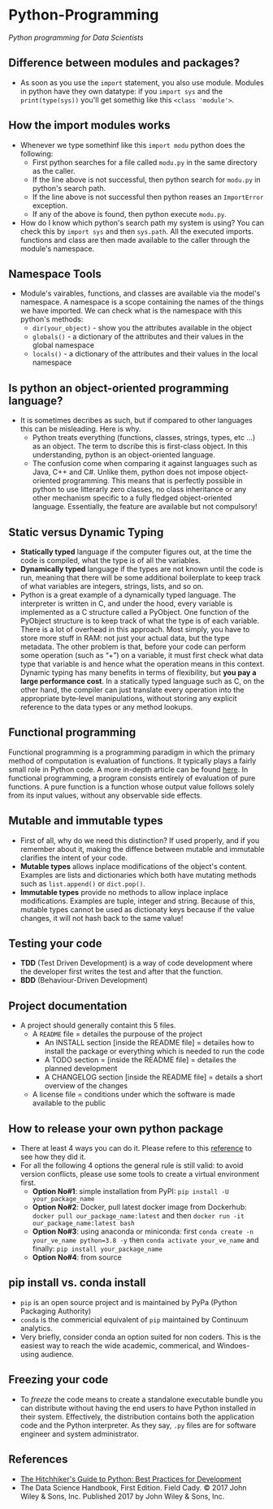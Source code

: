 # Python-Programming
*Python programming for Data Scientists*

## Difference between modules and packages?
- As soon as you use the `import` statement, you also use module. Modules in python have they own datatype: if you `import sys` and the `print(type(sys))` you'll get somethig like this `<class 'module'>`.

## How the import modules works
- Whenever we type somethinf like this `import modu` python does the following:
  -  First python searches for a file called `modu.py` in the same directory as the caller.
  -  If the line above is not successful, then python search for `modu.py` in python's search path.
  -  If the line above is not successful then python reases an `ImportError` exception.
  -  If any of the above is found, then python execute `modu.py`.
- How do I know which python's search path my system is using? You can check this by `import sys` and then `sys.path`. All the executed imports. functions and class are then made available to the caller through the module's namespace.

## Namespace Tools
- Module's vairables, functions, and classes are available via the model's namespace. A namespace is a scope containing the names of the things we have imported. We can check what is the namespace with this python's methods:
  - `dir(your_object)` - show you the attributes available in the object
  - `globals()` - a dictionary of the attributes and their values in the global namespace
  - `locals()` - a dictionary of the attributes and their values in the local namespace

## Is python an object-oriented programming language?
- It is sometimes decribes as such, but if compared to other languages this can be misleading. Here is why.
  - Python treats everything (functions, classes, strings, types, etc ...) as an object. The term to dscribe this is first-class object. In this understanding, python is an object-oriented language.
  - The confusion come when comparing it against languages such as Java, C++ and C#. Unlike them, python does not impose object-oriented programming. This means that is perfectly possible in python to use litterarly zero classes, no class inheritance or any other mechanism specific to a fully fledged object-oriented language. Essentially, the feature are available but not compulsory!

## Static versus Dynamic Typing
- **Statically typed** language if the computer figures out, at the time the code is compiled, what the type is of all the variables. 
- **Dynamically typed** language if the types are not known until the code is run, meaning that there will be some additional boilerplate to keep track of what variables are integers, strings, lists, and so on. 
- Python is a great example of a dynamically typed language. The interpreter is written in C, and under the hood, every variable is implemented as a C structure called a PyObject. One function of the PyObject structure is to keep track of what the type is of each variable. There is a lot of overhead in this approach. Most simply, you have to store more stuff in RAM: not just your actual data, but the type metadata. The other problem is that, before your code can perform some operation (such as “+”) on a variable, it must first check what data type that variable is and hence what the operation means in this context. Dynamic typing has many benefits in terms of flexibility, but **you pay a large performance cost**. In a statically typed language such as C, on the other hand, the compiler can just translate every operation into the appropriate byte‐level manipulations, without storing any explicit reference to the data types or any method lookups. 

## Functional programming 
Functional programming is a programming paradigm in which the primary method of computation is evaluation of functions. It typically plays a fairly small role in Python code. A more in-depth article can be found [here](https://realpython.com/python-functional-programming/). In functional programming, a program consists entirely of evaluation of pure functions. A pure function is a function whose output value follows solely from its input values, without any observable side effects. 

## Mutable and immutable types
- First of all, why do we need this distinction? If used properly, and if you remember about it, making the diffence between mutable and immutable clarifies the intent of your code. 
- **Mutable types** allows inplace modifications of the object's content. Examples are lists and dictionaries which both have mutating methods such as `list.append()` or `dict.pop()`.
- **Immutable types** provide no methods to allow inplace inplace modifications. Examples are tuple, integer and string. Because of this, mutable types cannot be used as dictionaty keys because if the value changes, it will not hash back to the same value!

## Testing your code
- **TDD** (Test Driven Development) is a way of code development where the developer first writes the test and after that the function.
- **BDD** (Behaviour-Driven Development)

## Project documentation
- A project should generally containt this 5 files.
  - A `README` file = detailes the purpouse of the project
    - An INSTALL section [inside the README file] = detailes how to install the package or everything which is needed to run the code
    - A TODO section = [inside the README file] = detailes the planned development
    - A CHANGELOG section [inside the README file] = details a short overview of the changes
  - A license file = conditions under which the software is made available to the public

## How to release your own python package
- There at least 4 ways you can do it. Please refere to this [reference](https://github.com/idrl-lab/idrlnet) to see how they did it.
- For all the following 4 options the general rule is still valid: to avoid version conflicts, please use some tools to create a virtual environment first.
  - **Option No#1**: simple installation from PyPI: `pip install -U your_package_name`
  - **Option No#2**: Docker, pull latest docker image from Dockerhub: `docker pull our_package_name:latest` and then `docker run -it our_package_name:latest bash`
  - **Option No#3**: using anaconda or miniconda: first `conda create -n your_ve_name python=3.8 -y` then `conda activate your_ve_name` and finally: `pip install your_package_name`
  - **Option No#4**: from source

## pip install vs. conda install
- `pip` is an open source project and is maintained by PyPa (Python Packaging Authority)
- `conda` is the commericial equivalent of `pip` maintained by Continuum analytics.
- Very briefly, consider conda an option suited for non coders. This is the easiest way to reach the wide academic, commerical, and Windoes-using audience.

## Freezing your code
- To *freeze* the code means to create a standalone executable bundle you can distribute without having the end users to have Python installed in their system. Effectively, the distribution contains both the application code and the Python interpreter. As they say, `.py` files are for software engineer and system administrator.

## References
- [The Hitchhiker's Guide to Python: Best Practices for Development ](https://www.amazon.com/Hitchhikers-Guide-Python-Practices-Development/dp/1491933178/ref=as_li_ss_il?ie=UTF8&linkCode=li2&tag=bookforkind-20&linkId=804806ebdacaf3b56567347f3afbdbca)
- The Data Science Handbook, First Edition. Field Cady. © 2017 John Wiley & Sons, Inc. Published 2017 by John Wiley & Sons, Inc. 
